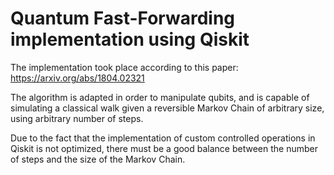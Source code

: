 # Quantum Fast-Forwarding implementation using Qiskit
The implementation took place according to this paper: https://arxiv.org/abs/1804.02321 

The algorithm is adapted in order to manipulate qubits, and is capable of
simulating a classical walk given a reversible Markov Chain of arbitrary size, using arbitrary number of steps.

 Due to the fact that the implementation of custom controlled operations in Qiskit is not optimized, there must be a good balance between the number of steps and the size of the Markov Chain.
